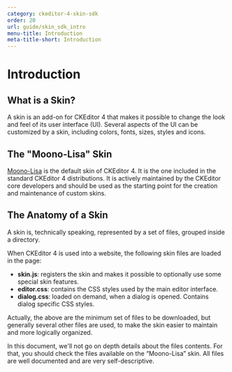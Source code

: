 ```yaml
---
category: ckeditor-4-skin-sdk
order: 20
url: guide/skin_sdk_intro
menu-title: Introduction
meta-title-short: Introduction
---
```

<!--
Copyright (c) 2003-2023, CKSource Holding sp. z o.o. All rights reserved.
For licensing, see LICENSE.md.
-->

# Introduction

## What is a Skin?

A skin is an add-on for CKEditor 4 that makes it possible to change the look and feel of its user interface (UI). Several aspects of the UI can be customized by a skin, including colors, fonts, sizes, styles and icons.

## The "Moono-Lisa" Skin

[Moono-Lisa](https://ckeditor.com/cke4/addon/moono-lisa) is the default skin of CKEditor 4. It is the one included in the standard CKEditor 4 distributions. It is actively maintained by the CKEditor core developers and should be used as the starting point for the creation and maintenance of custom skins.

## The Anatomy of a Skin

A skin is, technically speaking, represented by a set of files, grouped inside a directory.

When CKEditor 4 is used into a website, the following skin files are loaded in the page:

* **skin.js**: registers the skin and makes it possible to optionally use some special skin features.
* **editor.css**: contains the CSS styles used by the main editor interface.
* **dialog.css**: loaded on demand, when a dialog is opened. Contains dialog specific CSS styles.

Actually, the above are the minimum set of files to be downloaded, but generally several other files are used, to make the skin easier to maintain and more logically organized.

In this document, we'll not go on depth details about the files contents. For that, you should check the files available on the “Moono-Lisa” skin. All files are well documented and are very self-descriptive.
